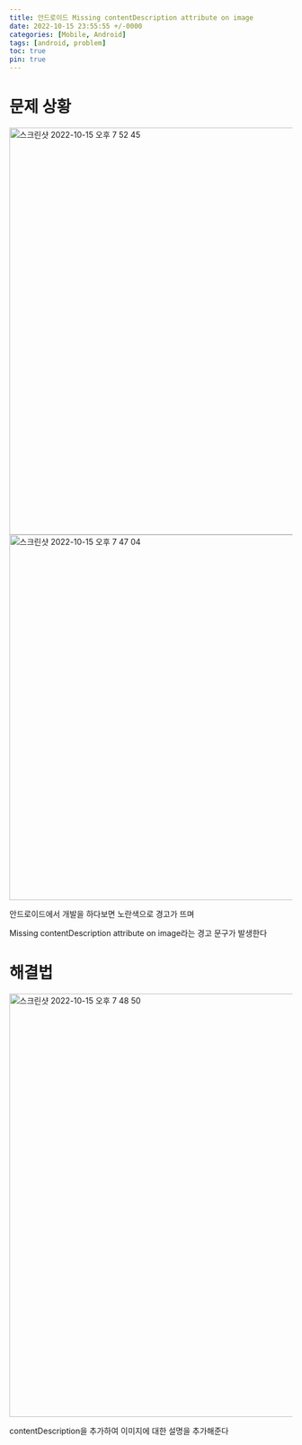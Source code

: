 ```yaml
---
title: 안드로이드 Missing contentDescription attribute on image
date: 2022-10-15 23:55:55 +/-0000
categories: [Mobile, Android]
tags: [android, problem]
toc: true
pin: true
---
```


# 문제 상황

<img width="723" alt="스크린샷 2022-10-15 오후 7 52 45" src="https://user-images.githubusercontent.com/102157871/195982619-2b020daa-23b6-4099-aa7f-2025b644868d.png">

<img width="649" alt="스크린샷 2022-10-15 오후 7 47 04" src="https://user-images.githubusercontent.com/102157871/195982615-b92fd33e-2650-4df0-bd9e-a5f375234905.png">

안드로이드에서 개발을 하다보면 노란색으로 경고가 뜨며

Missing contentDescription attribute on image라는 
경고 문구가 발생한다

# 해결법

<img width="752" alt="스크린샷 2022-10-15 오후 7 48 50" src="https://user-images.githubusercontent.com/102157871/195982617-a5251d1d-9c00-4ad1-90cc-5cbf0951fcca.png">


contentDescription을 추가하여 이미지에 대한 설명을 추가해준다